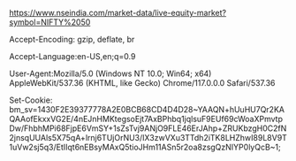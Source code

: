 https://www.nseindia.com/market-data/live-equity-market?symbol=NIFTY%2050

Accept-Encoding: gzip, deflate, br

Accept-Language:en-US,en;q=0.9

User-Agent:Mozilla/5.0 (Windows NT 10.0; Win64; x64) AppleWebKit/537.36 (KHTML, like Gecko) Chrome/117.0.0.0 Safari/537.36

Set-Cookie: bm_sv=1430F2E39377778A2E0BCB68CD4D4D28~YAAQN+hUuHU7Qr2KAQAAofEkxxVG2E/4nEJnHMKtegsoEjt7AxBPhbq1jqlsuF9EUf69cWoaXPmvtpDw/FhbhMPi68FjpE6VmSY+1sZsTvj9ANjO9FLE46ErJAhp+ZRUKbzgH0C2fN2jnsqUUAls5X75qA+lrnj6TUjOrNU3/IX3zwVXu3TTdh2iTK8LHZhwI89L8V9T1uVw2sj5q3/EtIIqt6nEBsyMAxQ5tioJHm11ASn5r2oa8zsgQzNIYP0lyQcB~1; 